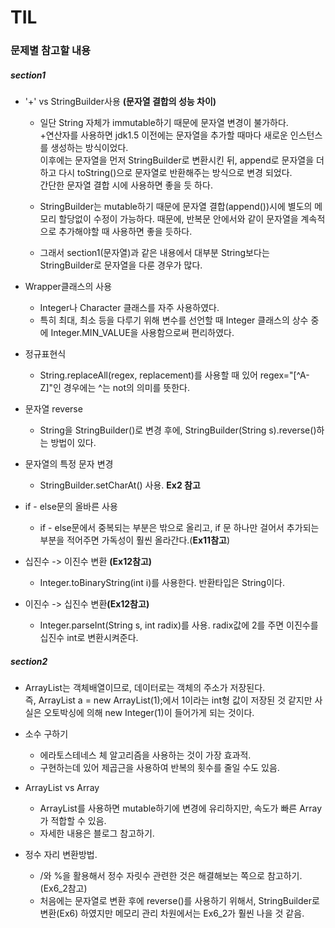 # TIL

### 문제별 참고할 내용

##### section1


- '+' vs StringBuilder사용 <b>(문자열 결합의 성능 차이)</b>
  - 일단 String 자체가 immutable하기 때문에 문자열 변경이 불가하다.<br>
  +연산자를 사용하면 jdk1.5 이전에는 문자열을 추가할 때마다 새로운 인스턴스를 생성하는 방식이었다.
  <br>이후에는 문자열을 먼저 StringBuilder로 변환시킨 뒤, append로 문자열을 더하고 다시 toString()으로 문자열로 반환해주는 방식으로 변경 되었다.<br>
  간단한 문자열 결합 시에 사용하면 좋을 듯 하다.

  - StringBuilder는 mutable하기 때문에 문자열 결합(append())시에 별도의 메모리 할당없이 수정이 가능하다.
  때문에, 반복문 안에서와 같이 문자열을 계속적으로 추가해야할 때 사용하면 좋을 듯하다.
  
  - 그래서 section1(문자열)과 같은 내용에서 대부분 String보다는 StringBuilder로 문자열을 다룬 경우가 많다.
  
  
- Wrapper클래스의 사용
  - Integer나 Character 클래스를 자주 사용하였다.
  - 특히 최대, 최소 등을 다루기 위해 변수를 선언할 때 Integer 클래스의 상수 중에 Integer.MIN_VALUE을 사용함으로써 편리하였다.
  
- 정규표현식
  - String.replaceAll(regex, replacement)를 사용할 때 있어 regex="[^A-Z]"인 경우에는 ^는 not의 의미를 뜻한다.
  
- 문자열 reverse
  - String을 StringBuilder()로 변경 후에, StringBuilder(String s).reverse()하는 방법이 있다.

- 문자열의 특정 문자 변경
  - StringBuilder.setCharAt() 사용. <b>Ex2 참고</b>
  
- if - else문의 올바른 사용
  - if - else문에서 중복되는 부분은 밖으로 올리고, if 문 하나만 걸어서 추가되는 부분을 적어주면 가독성이 훨씬 올라간다.(<b>Ex11참고</b>)

- 십진수 -> 이진수 변환 <b>(Ex12참고)</b>
  - Integer.toBinaryString(int i)를 사용한다. 반환타입은 String이다.
  
- 이진수 -> 십진수 변환<b>(Ex12참고)</b>
  - Integer.parseInt(String s, int radix)를 사용. radix값에 2를 주면 이진수를 십진수 int로 변환시켜준다.


##### section2


- ArrayList는 객체배열이므로, 데이터로는 객체의 주소가 저장된다.<br>
  즉, ArrayList a = new ArrayList(1);에서 1이라는 int형 값이 저장된 것 같지만 사실은 오토박싱에 의해 new Integer(1)이 들어가게 되는 것이다.

- 소수 구하기
  - 에라토스테네스 체 알고리즘을 사용하는 것이 가장 효과적.
  - 구현하는데 있어 제곱근을 사용하여 반복의 횟수를 줄일 수도 있음.

- ArrayList vs Array
  - ArrayList를 사용하면 mutable하기에 변경에 유리하지만, 속도가 빠른 Array가 적합할 수 있음.
  - 자세한 내용은 블로그 참고하기.

- 정수 자리 변환방법.
  - /와 %을 활용해서 정수 자릿수 관련한 것은 해결해보는 쪽으로 참고하기.(Ex6_2참고)
  - 처음에는 문자열로 변환 후에 reverse()를 사용하기 위해서, StringBuilder로 변환(Ex6) 하였지만 메모리 관리 차원에서는 Ex6_2가 훨씬 나을 것 같음.